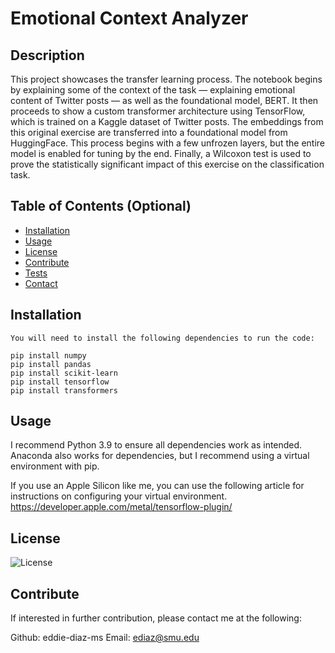 # Emotional Context Analyzer

## Description

This project showcases the transfer learning process. The notebook begins by explaining some of the context of the task — explaining emotional content of Twitter posts — as well as the foundational model, BERT. It then proceeds to show a custom transformer architecture using TensorFlow, which is trained on a Kaggle dataset of Twitter posts. The embeddings from this original exercise are transferred into a foundational model from HuggingFace. This process begins with a few unfrozen layers, but the entire model is enabled for tuning by the end. Finally, a Wilcoxon test is used to prove the statistically significant impact of this exercise on the classification task.

## Table of Contents (Optional)

- [Installation](#installation)
- [Usage](#usage)
- [License](#license)
- [Contribute](#contribute)
- [Tests](#tests)
- [Contact](#contact)

## Installation

```
You will need to install the following dependencies to run the code: 

pip install numpy
pip install pandas
pip install scikit-learn
pip install tensorflow
pip install transformers

```

## Usage
I recommend Python 3.9 to ensure all dependencies work as intended. Anaconda also works for dependencies, but I recommend using a virtual environment with pip.

If you use an Apple Silicon like me, you can use the following article for instructions on configuring your virtual environment. https://developer.apple.com/metal/tensorflow-plugin/

## License

![License](https://img.shields.io/badge/License-MIT-blue.svg)

## Contribute
If interested in further contribution, please contact me at the following:

Github: eddie-diaz-ms
Email: ediaz@smu.edu
